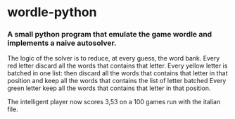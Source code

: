# wordle-python
### A small python program that emulate the game wordle and implements a naive autosolver.
The logic of the solver is to reduce, at every guess, the word bank.
Every red letter discard all the words that contains that letter.
Every yellow letter is batched in one list: then discard all the words that contains that letter in that position and keep all the words that contains the list of letter batched
Every green letter keep all the words that contains that letter in that position.

The intelligent player now scores 3,53 on a 100 games run with the italian file.

